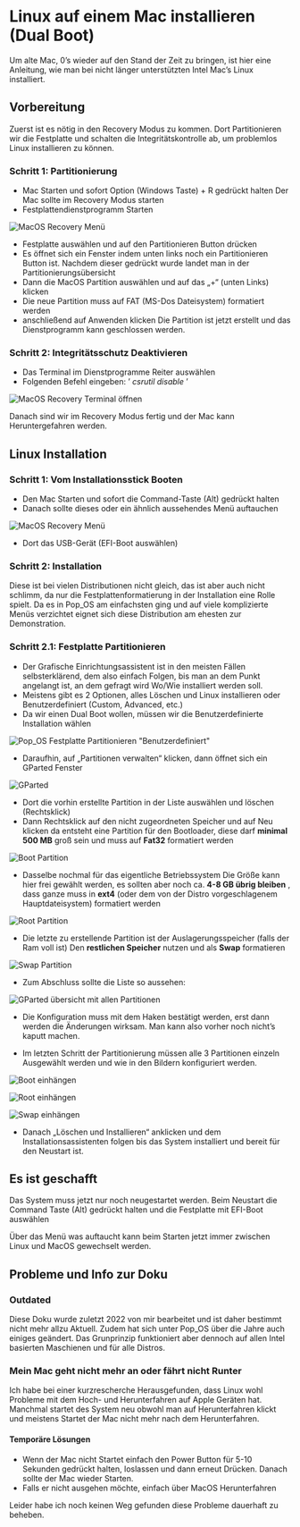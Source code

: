 # Linux auf einem Mac installieren (Dual Boot)

Um alte Mac,
0’s wieder auf den Stand der Zeit zu bringen, ist hier eine Anleitung, wie man
bei nicht länger unterstützten Intel Mac’s Linux installiert.

## Vorbereitung

Zuerst ist es nötig in den Recovery Modus zu kommen. Dort Partitionieren wir
die Festplatte und schalten die Integritätskontrolle ab, um problemlos Linux
installieren zu können.

### Schritt 1: Partitionierung

- Mac Starten und sofort Option (Windows Taste) + R gedrückt halten
    Der Mac sollte im Recovery Modus starten
- Festplattendienstprogramm Starten

![MacOS Recovery Menü](/Bilder/mac-recovery-mode-die-macos-dienstprogramme.png)

- Festplatte auswählen und auf den Partitionieren Button drücken
- Es öffnet sich ein Fenster indem unten links noch ein Partitionieren
    Button ist. Nachdem dieser gedrückt wurde landet man in der
    Partitionierungsübersicht
- Dann die MacOS Partition auswählen und auf das „+“ (unten Links)
    klicken
- Die neue Partition muss auf FAT (MS-Dos Dateisystem) formatiert
    werden
- anschließend auf Anwenden klicken
Die Partition ist jetzt erstellt und das Dienstprogramm kann geschlossen
werden.


### Schritt 2: Integritätsschutz Deaktivieren

- Das Terminal im Dienstprogramme Reiter auswählen
- Folgenden Befehl eingeben: ’ _csrutil disable_ ’

![MacOS Recovery Terminal öffnen](/Bilder/terminal-in-recovery-mode.png)

Danach sind wir im Recovery Modus fertig und der Mac kann
Heruntergefahren werden.

## Linux Installation

### Schritt 1: Vom Installationsstick Booten

- Den Mac Starten und sofort die Command-Taste (Alt) gedrückt halten
- Danach sollte dieses oder ein ähnlich aussehendes Menü auftauchen

![MacOS Recovery Menü](/Bilder/sjod07fjjy5f.jpg)

- Dort das USB-Gerät (EFI-Boot auswählen)


### Schritt 2: Installation

Diese ist bei vielen Distributionen nicht gleich, das ist aber auch nicht
schlimm, da nur die Festplattenformatierung in der Installation eine Rolle
spielt. Da es in Pop_OS am einfachsten ging und auf viele komplizierte
Menüs verzichtet eignet sich diese Distribution am ehesten zur
Demonstration.

### Schritt 2.1: Festplatte Partitionieren

- Der Grafische Einrichtungsassistent ist in den meisten Fällen
    selbsterklärend, dem also einfach Folgen, bis man an dem Punkt
    angelangt ist, an dem gefragt wird Wo/Wie installiert werden soll.
- Meistens gibt es 2 Optionen, alles Löschen und Linux installieren oder
    Benutzerdefiniert (Custom, Advanced, etc.)
- Da wir einen Dual Boot wollen, müssen wir die Benutzerdefinierte
    Installation wählen

![Pop_OS Festplatte Partitionieren "Benutzerdefiniert"](/Bilder/Linux%20Part%201.png)

- Daraufhin, auf „Partitionen verwalten“ klicken, dann öffnet sich ein
    GParted Fenster

![GParted](/Bilder/Linux%20Part%202.png)

- Dort die vorhin erstellte Partition in der Liste auswählen und löschen
    (Rechtsklick)
- Dann Rechtsklick auf den nicht zugeordneten Speicher und auf Neu
    klicken
    da entsteht eine Partition für den Bootloader, diese darf
    **minimal 500 MB** groß sein und muss auf **Fat32** formatiert werden

![Boot Partition](/Bilder/Linux%20Part%203.png)

- Dasselbe nochmal für das eigentliche Betriebssystem
    Die Größe kann hier frei gewählt werden, es sollten aber noch ca.
    **4-8 GB übrig bleiben** , dass ganze muss in **ext4** (oder dem von der
    Distro vorgeschlagenem Hauptdateisystem) formatiert werden

![Root Partition](/Bilder/Linux%20Part%204.png)

- Die letzte zu erstellende Partition ist der Auslagerungsspeicher
    (falls der Ram voll ist)
    Den **restlichen Speicher** nutzen und als **Swap** formatieren

![Swap Partition](/Bilder/Linux%20Part%205.png)

- Zum Abschluss sollte die Liste so aussehen:

![GParted übersicht mit allen Partitionen](/Bilder/Linux%20Part%206.png)

- Die Konfiguration muss mit dem Haken bestätigt werden, erst dann
    werden die Änderungen wirksam. Man kann also vorher noch nicht’s
    kaputt machen.


- Im letzten Schritt der Partitionierung müssen alle 3 Partitionen einzeln
    Ausgewählt werden und wie in den Bildern konfiguriert werden.

![Boot einhängen](/Bilder/Linux%20Part%207.png)

![Root einhängen](/Bilder/Linux%20Part%208.png)

![Swap einhängen](/Bilder/Linux%20Part%209.png)

- Danach „Löschen und Installieren“ anklicken und dem
    Installationsassistenten folgen bis das System installiert und bereit für
    den Neustart ist.


## Es ist geschafft

Das System muss jetzt nur noch neugestartet werden.
Beim Neustart die Command Taste (Alt) gedrückt halten und die Festplatte
mit EFI-Boot auswählen

Über das Menü was auftaucht kann beim Starten jetzt immer zwischen Linux
und MacOS gewechselt werden.

## Probleme und Info zur Doku

### Outdated
Diese Doku wurde zuletzt 2022 von mir bearbeitet und ist daher bestimmt nicht mehr allzu Aktuell. Zudem hat sich unter Pop_OS über die Jahre auch einiges geändert. Das Grunprinzip funktioniert aber dennoch auf allen Intel basierten Maschienen und für alle Distros.

### Mein Mac geht nicht mehr an oder fährt nicht Runter
Ich habe bei einer kurzrescherche Herausgefunden, dass Linux wohl Probleme mit dem Hoch- und Herunterfahren auf Apple Geräten hat. 
Manchmal startet des System neu obwohl man auf Herunterfahren klickt und meistens Startet der Mac nicht mehr nach dem Herunterfahren.

#### Temporäre Lösungen 

- Wenn der Mac nicht Startet einfach den Power Button für 5-10 Sekunden gedrückt halten, loslassen und dann erneut Drücken. Danach sollte der Mac wieder Starten. 
- Falls er nicht ausgehen möchte, einfach über MacOS Herunterfahren 

Leider habe ich noch keinen Weg gefunden diese Probleme dauerhaft zu beheben. 



